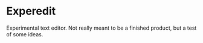 # Experedit
Experimental text editor. Not really meant to be a finished product, but a test of some ideas.
